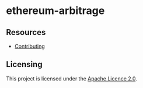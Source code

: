 # ethereum-arbitrage

## Resources

- [Contributing](./CONTRIBUTING.md)

## Licensing

This project is licensed under the [Apache Licence 2.0](./LICENSE).

